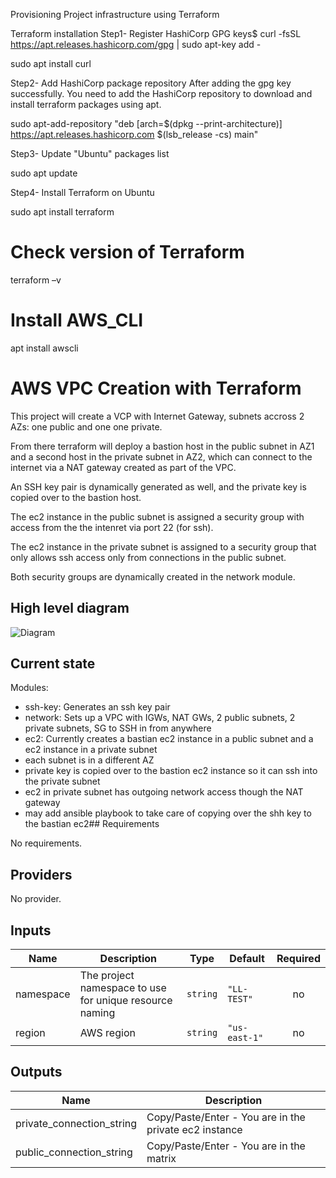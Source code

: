 Provisioning Project infrastructure using  Terraform


Terraform installation
Step1- Register HashiCorp GPG keys$ curl -fsSL https://apt.releases.hashicorp.com/gpg | sudo apt-key add -

sudo apt install curl

Step2- Add HashiCorp package repository
After adding the gpg key successfully. You need to add the HashiCorp repository to download and install terraform packages using apt.

sudo apt-add-repository "deb [arch=$(dpkg --print-architecture)] https://apt.releases.hashicorp.com $(lsb_release -cs) main"

Step3- Update "Ubuntu" packages list

sudo apt update

Step4- Install Terraform on Ubuntu

sudo apt install terraform

# Check version of Terraform 

terraform –v


# Install AWS_CLI
apt install awscli


# AWS VPC Creation with Terraform
This project will create a VCP with Internet Gateway, subnets accross 2 AZs: one public
and one one private.

From there terraform will deploy a bastion host in the public subnet in AZ1 and a second host
in the private subnet in AZ2, which can connect to the internet via a NAT gateway created
as part of the VPC.

An SSH key pair is dynamically generated as well, and the private key is copied over to the
bastion host.

The ec2 instance in the public subnet is assigned a security group with access from the 
the intenret via port 22 (for ssh).

The ec2 instance in the private subnet is assigned to a security group that only allows
ssh access only from connections in the public subnet.

Both security groups are dynamically created in the network module.

## High level diagram

![Diagram](img/demo-tform-aws-vpc.png)

## Current state

Modules:

- ssh-key: Generates an ssh key pair
- network: Sets up a VPC with IGWs, NAT GWs, 2 public subnets, 2 private subnets, SG to SSH in from anywhere
- ec2: Currently creates a bastian ec2 instance in a public subnet and a ec2 instance in a private subnet
- each subnet is in a different AZ
- private key is copied over to the bastion ec2 instance so it can ssh into the private subnet
- ec2 in private subnet has outgoing network access though the NAT gateway
- may add ansible playbook to take care of copying over the shh key to the bastian ec2## Requirements

No requirements.

## Providers

No provider.

## Inputs

| Name | Description | Type | Default | Required |
|------|-------------|------|---------|:--------:|
| namespace | The project namespace to use for unique resource naming | `string` | `"LL-TEST"` | no |
| region | AWS region | `string` | `"us-east-1"` | no |

## Outputs

| Name | Description |
|------|-------------|
| private\_connection\_string | Copy/Paste/Enter - You are in the private ec2 instance |
| public\_connection\_string | Copy/Paste/Enter - You are in the matrix |

